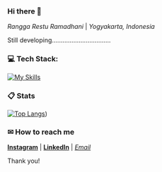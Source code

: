 ### Hi there 👋

*Rangga Restu Ramadhani* | *Yogyakarta, Indonesia*

Still developing.................................

###  💻 Tech Stack:

[![My Skills](https://skillicons.dev/icons?i=html,androidstudio,figma,dart,flutter,html,php,java,css,bootstrap,cpp,git,mysql)](https://github.com/AlfinhiHD/)

###  📋 Stats

[![Top Langs](https://readme-stats-delivery-klad.vercel.app/api/top-langs/?username=Ranggalawee&theme=material-palenight&compact=true&layout=compact)](https://github.com/Ranggalawee/))

###  ✉ How to reach me

**[Instagram](https://www.instagram.com/ranggarstu_/)** | **[LinkedIn](www.linkedin.com/in/ranggarstu)** | *[Email](mailto:ranggarestu2307@gmail.com)*

Thank you!
